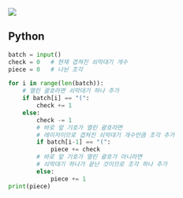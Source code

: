 [![](https://user-images.githubusercontent.com/54588441/194307585-d8e231b1-3130-4980-8923-87d15b687928.png)](https://acmicpc.net/problem/10799)

## Python
```python
batch = input()
check = 0   # 현재 겹쳐진 쇠막대기 개수
piece = 0   # 나뉜 조각

for i in range(len(batch)):
    # 열린 괄호라면 쇠막대기 하나 추가
    if batch[i] == "(":
        check += 1
    else:
        check -= 1
        # 바로 앞 기호가 열린 괄호라면
        # 레이저이므로 겹쳐진 쇠막대기 개수만큼 조각 추가
        if batch[i-1] == "(":
            piece += check
        # 바로 앞 기호가 열린 괄호가 아니라면
        # 쇠막대기 하나가 끝난 것이므로 조각 하나 추가
        else:
            piece += 1
print(piece)
```
